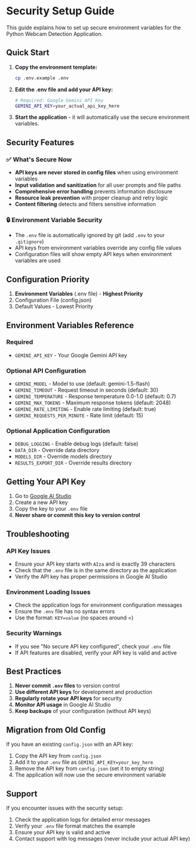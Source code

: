 # Security Setup Guide

This guide explains how to set up secure environment variables for the Python Webcam Detection Application.

## Quick Start

1. **Copy the environment template:**
   ```bash
   cp .env.example .env
   ```

2. **Edit the .env file and add your API key:**
   ```bash
   # Required: Google Gemini API Key
   GEMINI_API_KEY=your_actual_api_key_here
   ```

3. **Start the application** - it will automatically use the secure environment variables.

## Security Features

### ✅ What's Secure Now

- **API keys are never stored in config files** when using environment variables
- **Input validation and sanitization** for all user prompts and file paths
- **Comprehensive error handling** prevents information disclosure
- **Resource leak prevention** with proper cleanup and retry logic
- **Content filtering** detects and filters sensitive information

### 🔒 Environment Variable Security

- The `.env` file is automatically ignored by git (add `.env` to your `.gitignore`)
- API keys from environment variables override any config file values
- Configuration files will show empty API keys when environment variables are used

## Configuration Priority

1. **Environment Variables** (.env file) - **Highest Priority**
2. Configuration File (config.json)
3. Default Values - Lowest Priority

## Environment Variables Reference

### Required
- `GEMINI_API_KEY` - Your Google Gemini API key

### Optional API Configuration
- `GEMINI_MODEL` - Model to use (default: gemini-1.5-flash)
- `GEMINI_TIMEOUT` - Request timeout in seconds (default: 30)
- `GEMINI_TEMPERATURE` - Response temperature 0.0-1.0 (default: 0.7)
- `GEMINI_MAX_TOKENS` - Maximum response tokens (default: 2048)
- `GEMINI_RATE_LIMITING` - Enable rate limiting (default: true)
- `GEMINI_REQUESTS_PER_MINUTE` - Rate limit (default: 15)

### Optional Application Configuration
- `DEBUG_LOGGING` - Enable debug logs (default: false)
- `DATA_DIR` - Override data directory
- `MODELS_DIR` - Override models directory
- `RESULTS_EXPORT_DIR` - Override results directory

## Getting Your API Key

1. Go to [Google AI Studio](https://makersuite.google.com/app/apikey)
2. Create a new API key
3. Copy the key to your `.env` file
4. **Never share or commit this key to version control**

## Troubleshooting

### API Key Issues
- Ensure your API key starts with `AIza` and is exactly 39 characters
- Check that the `.env` file is in the same directory as the application
- Verify the API key has proper permissions in Google AI Studio

### Environment Loading Issues
- Check the application logs for environment configuration messages
- Ensure the `.env` file has no syntax errors
- Use the format: `KEY=value` (no spaces around =)

### Security Warnings
- If you see "No secure API key configured", check your `.env` file
- If API features are disabled, verify your API key is valid and active

## Best Practices

1. **Never commit `.env` files** to version control
2. **Use different API keys** for development and production
3. **Regularly rotate your API keys** for security
4. **Monitor API usage** in Google AI Studio
5. **Keep backups** of your configuration (without API keys)

## Migration from Old Config

If you have an existing `config.json` with an API key:

1. Copy the API key from `config.json`
2. Add it to your `.env` file as `GEMINI_API_KEY=your_key_here`
3. Remove the API key from `config.json` (set it to empty string)
4. The application will now use the secure environment variable

## Support

If you encounter issues with the security setup:

1. Check the application logs for detailed error messages
2. Verify your `.env` file format matches the example
3. Ensure your API key is valid and active
4. Contact support with log messages (never include your actual API key)